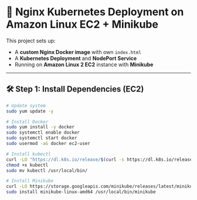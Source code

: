 # 🚀 Nginx Kubernetes Deployment on Amazon Linux EC2 + Minikube

This project sets up:
- A **custom Nginx Docker image** with own `index.html`
- A **Kubernetes Deployment** and **NodePort Service**
- Running on **Amazon Linux 2 EC2** instance with **Minikube**

---

## 🛠️ Step 1: Install Dependencies (EC2)
```bash
# Update system
sudo yum update -y

# Install Docker
sudo yum install -y docker
sudo systemctl enable docker
sudo systemctl start docker
sudo usermod -aG docker ec2-user

# Install kubectl
curl -LO "https://dl.k8s.io/release/$(curl -s https://dl.k8s.io/release/stable.txt)/bin/linux/amd64/kubectl"
chmod +x kubectl
sudo mv kubectl /usr/local/bin/

# Install Minikube
curl -LO https://storage.googleapis.com/minikube/releases/latest/minikube-linux-amd64
sudo install minikube-linux-amd64 /usr/local/bin/minikube

